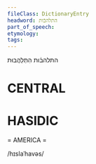 ```yaml
---
fileClass: DictionaryEntry
headword: התלהבֿות
part_of_speech: 
etymology: 
tags: 
---
```

התלהבֿות
הִתְלַהֲבוּת

CENTRAL
========

HASIDIC
=======
= AMERICA = 

/hɪslaˈhavəs/